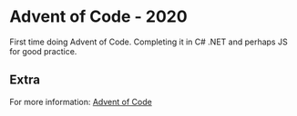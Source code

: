 # Advent of Code - 2020

First time doing Advent of Code. Completing it in C# .NET and perhaps JS for good practice.

## Extra

For more information: [Advent of Code](https://adventofcode.com)

